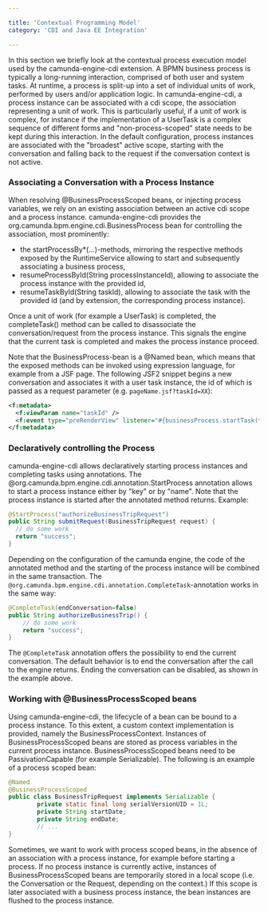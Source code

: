```yaml
---

title: 'Contextual Programming Model'
category: 'CDI and Java EE Integration'

---
```


In this section we briefly look at the contextual process execution model used by the camunda-engine-cdi extension. A BPMN business process is typically a long-running interaction, comprised of both user and system tasks. At runtime, a process is split-up into a set of individual units of work, performed by users and/or application logic. In camunda-engine-cdi, a process instance can be associated with a cdi scope, the association representing a unit of work. This is particularly useful, if a unit of work is complex, for instance if the implementation of a UserTask is a complex sequence of different forms and "non-process-scoped" state needs to be kept during this interaction. In the default configuration, process instances are associated with the "broadest" active scope, starting with the conversation and falling back to the request if the conversation context is not active.

### Associating a Conversation with a Process Instance

When resolving @BusinessProcessScoped beans, or injecting process variables, we rely on an existing association between an active cdi scope and a process instance. camunda-engine-cdi provides the org.camunda.bpm.engine.cdi.BusinessProcess bean for controlling the association, most prominently:

* the startProcessBy*(...)-methods, mirroring the respective methods exposed by the RuntimeService allowing to start and subsequently associating a business process,
* resumeProcessById(String processInstanceId), allowing to associate the process instance with the provided id,
* resumeTaskById(String taskId), allowing to associate the task with the provided id (and by extension, the corresponding process instance).

Once a unit of work (for example a UserTask) is completed, the completeTask() method can be called to disassociate the conversation/request from the process instance. This signals the engine that the current task is completed and makes the process instance proceed.

Note that the BusinessProcess-bean is a @Named bean, which means that the exposed methods can be invoked using expression language, for example from a JSF page. The following JSF2 snippet begins a new conversation and associates it with a user task instance, the id of which is passed as a request parameter (e.g. `pageName.jsf?taskId=XX`):

```xml
<f:metadata>
  <f:viewParam name="taskId" />
  <f:event type="preRenderView" listener="#{businessProcess.startTask(taskId, true)}" />
</f:metadata>
```

### Declaratively controlling the Process

camunda-engine-cdi allows declaratively starting process instances and completing tasks using annotations. The @org.camunda.bpm.engine.cdi.annotation.StartProcess annotation allows to start a process instance either by "key" or by "name". Note that the process instance is started after the annotated method returns. Example:

```java
@StartProcess("authorizeBusinessTripRequest")
public String submitRequest(BusinessTripRequest request) {
  // do some work
  return "success";
}
```

Depending on the configuration of the camunda engine, the code of the annotated method and the starting of the process instance will be combined in the same transaction. The `@org.camunda.bpm.engine.cdi.annotation.CompleteTask`-annotation works in the same way:

```java
@CompleteTask(endConversation=false)
public String authorizeBusinessTrip() {
    // do some work
    return "success";
}
```

The `@CompleteTask` annotation offers the possibility to end the current conversation. The default behavior is to end the conversation after the call to the engine returns. Ending the conversation can be disabled, as shown in the example above.

### Working with @BusinessProcessScoped beans

Using camunda-engine-cdi, the lifecycle of a bean can be bound to a process instance. To this extent, a custom context implementation is provided, namely the BusinessProcessContext. Instances of BusinessProcessScoped beans are stored as process variables in the current process instance. BusinessProcessScoped beans need to be PassivationCapable (for example Serializable). The following is an example of a process scoped bean:

```java
@Named
@BusinessProcessScoped
public class BusinessTripRequest implements Serializable {
        private static final long serialVersionUID = 1L;
        private String startDate;
        private String endDate;
        // ...
}
```

Sometimes, we want to work with process scoped beans, in the absence of an association with a process instance, for example before starting a process. If no process instance is currently active, instances of BusinessProcessScoped beans are temporarily stored in a local scope (i.e. the Conversation or the Request, depending on the context.) If this scope is later associated with a business process instance, the bean instances are flushed to the process instance.
